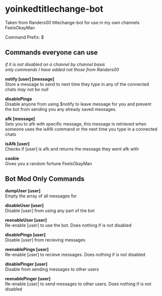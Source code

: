 # yoinkedtitlechange-bot

Taken from Randers00 titlechange-bot for use in my own channels FeelsOkayMan

Command Prefix: $

## Commands everyone can use

*if it is not disabled on a channel by channel basis*<br/>
*only commands I have added not those from Randers00*<br/>

**notify [user] [message]**<br/>
  	Store a message to send to <user> next time they type in any of the connected chats
   	*<message> may not be null*
	

**disablePings**<br/>
	Disable anyone from using $notify to leave message for you and prevent
	the bot from sending you any already saved messages.


**afk [message]**<br/>
	Sets you to afk with specific message, this message is retrieved when someone uses the isAfk command
	or the next time you type in a connected chats
	
	
**isAfk [user]**<br/>
	Checks if [user] is afk and returns the message they went afk with
	
	
**cookie**<br/>
	Gives you a random fortune FeelsOkayMan
	
	

## Bot Mod Only Commands

	
**dumpUser [user]**<br/>
	Empty the array of all messages for <user>
	
	
**disableUser [user]**<br/>
	Disable [user] from using any part of the bot
	
	
**reenableUser [user]**<br/>
	Re-enable [user] to use the bot. Does nothing if <user> is not disabled
	
	
**disablePings [user]**<br/>
	Disable [user] from recieving messages
	
	
**reenablePings [user]**<br/>
	Re-enable [user] to recieve messages. Does nothing if <user> is not disabled
	
	
**disablePinger [user]**<br/>
	Disable <user> from sending messages to other users
	
	
**reenablePinger [user]**<br/>
	Re-enable [user] to send messages to other users. Does nothing if <user> is not disabled
	
